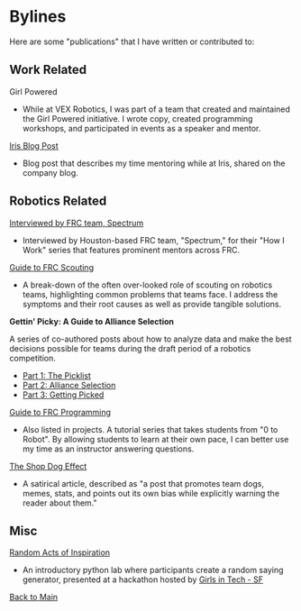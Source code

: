 # Bylines

Here are some "publications" that I have written or contributed to:

## Work Related

Girl Powered 
- While at VEX Robotics, I was part of a team that created and maintained the Girl Powered initiative. I wrote copy, created programming workshops, and participated in events as a speaker and mentor.

[Iris Blog Post](https://www.irisonboard.com/2019/04/09/educational-robotics-iris-and-you/)
- Blog post that describes my time mentoring while at Iris, shared on the company blog.

## Robotics Related

[Interviewed by FRC team, Spectrum](http://blog.spectrum3847.org/2016/10/katie-widen-this-is-how-i-work.html)
- Interviewed by Houston-based FRC team, "Spectrum," for their "How I Work" series that features prominent mentors across FRC.

[Guide to FRC Scouting](https://www.ewcp.org/resources/9-your-scouts-hate-scouting-and-your-data-is-bad)
- A break-down of the often over-looked role of scouting on robotics teams, highlighting common problems that teams face. I address the symptoms and their root causes as well as provide tangible solutions.

**Gettin' Picky: A Guide to Alliance Selection** 

A series of co-authored posts about how to analyze data and make the best decisions possible for teams during the draft period of a robotics competition.
- [Part 1: The Picklist](https://www.ewcp.org/resources/10-gettin-picky-part-1-the-picklist) 
- [Part 2: Alliance Selection](https://www.ewcp.org/resources/11-gettin-picky-part-2-alliance-selection)
- [Part 3: Getting Picked](https://www.ewcp.org/resources/12-gettin-picky-part-3-getting-picked)

[Guide to FRC Programming](https://kwiden.github.io/LetsLearnProgramming/)
- Also listed in projects. A tutorial series that takes students from "0 to Robot". By allowing students to learn at their own pace, I can better use my time as an instructor answering questions.

[The Shop Dog Effect](https://www.ewcp.org/resources/13-the-shop-dog-effect)
- A satirical article, described as "a post that promotes team dogs, memes, stats, and points out its own bias while explicitly warning the reader about them."

## Misc
[Random Acts of Inspiration](https://github.com/kwiden/RandomActsOfInspiration) 
- An introductory python lab where participants create a random saying generator, presented at a hackathon hosted by [Girls in Tech - SF](https://sanfrancisco.girlsintech.org/)


[Back to Main](README.md)
